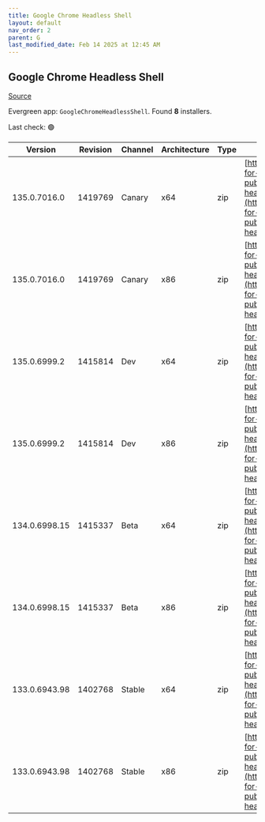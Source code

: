 ```yaml
---
title: Google Chrome Headless Shell
layout: default
nav_order: 2
parent: G
last_modified_date: Feb 14 2025 at 12:45 AM
---
```


## Google Chrome Headless Shell

[Source](https://googlechromelabs.github.io/chrome-for-testing/)

Evergreen app: `GoogleChromeHeadlessShell`. Found **8** installers.

Last check: 🟢

| Version       | Revision | Channel | Architecture | Type | URI                                                                                                                                                                                                                          |
| ------------- | -------- | ------- | ------------ | ---- | ---------------------------------------------------------------------------------------------------------------------------------------------------------------------------------------------------------------------------- |
| 135.0.7016.0  | 1419769  | Canary  | x64          | zip  | [https://storage.googleapis.com/chrome-for-testing-public/135.0.7016.0/win64/chrome-headless-shell-win64.zip](https://storage.googleapis.com/chrome-for-testing-public/135.0.7016.0/win64/chrome-headless-shell-win64.zip)   |
| 135.0.7016.0  | 1419769  | Canary  | x86          | zip  | [https://storage.googleapis.com/chrome-for-testing-public/135.0.7016.0/win32/chrome-headless-shell-win32.zip](https://storage.googleapis.com/chrome-for-testing-public/135.0.7016.0/win32/chrome-headless-shell-win32.zip)   |
| 135.0.6999.2  | 1415814  | Dev     | x64          | zip  | [https://storage.googleapis.com/chrome-for-testing-public/135.0.6999.2/win64/chrome-headless-shell-win64.zip](https://storage.googleapis.com/chrome-for-testing-public/135.0.6999.2/win64/chrome-headless-shell-win64.zip)   |
| 135.0.6999.2  | 1415814  | Dev     | x86          | zip  | [https://storage.googleapis.com/chrome-for-testing-public/135.0.6999.2/win32/chrome-headless-shell-win32.zip](https://storage.googleapis.com/chrome-for-testing-public/135.0.6999.2/win32/chrome-headless-shell-win32.zip)   |
| 134.0.6998.15 | 1415337  | Beta    | x64          | zip  | [https://storage.googleapis.com/chrome-for-testing-public/134.0.6998.15/win64/chrome-headless-shell-win64.zip](https://storage.googleapis.com/chrome-for-testing-public/134.0.6998.15/win64/chrome-headless-shell-win64.zip) |
| 134.0.6998.15 | 1415337  | Beta    | x86          | zip  | [https://storage.googleapis.com/chrome-for-testing-public/134.0.6998.15/win32/chrome-headless-shell-win32.zip](https://storage.googleapis.com/chrome-for-testing-public/134.0.6998.15/win32/chrome-headless-shell-win32.zip) |
| 133.0.6943.98 | 1402768  | Stable  | x64          | zip  | [https://storage.googleapis.com/chrome-for-testing-public/133.0.6943.98/win64/chrome-headless-shell-win64.zip](https://storage.googleapis.com/chrome-for-testing-public/133.0.6943.98/win64/chrome-headless-shell-win64.zip) |
| 133.0.6943.98 | 1402768  | Stable  | x86          | zip  | [https://storage.googleapis.com/chrome-for-testing-public/133.0.6943.98/win32/chrome-headless-shell-win32.zip](https://storage.googleapis.com/chrome-for-testing-public/133.0.6943.98/win32/chrome-headless-shell-win32.zip) |
